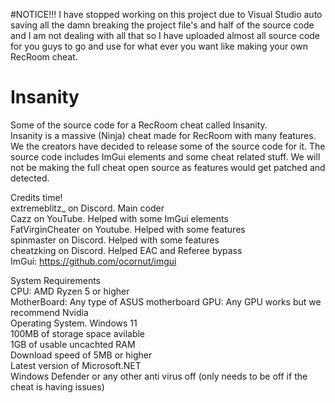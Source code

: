#NOTICE!!!
I have stopped working on this project due to Visual Studio auto saving all the damn breaking the project file's and half of the source code and I am not dealing with all that so I have uploaded almost all source code for you guys to go and use for what ever you want like making your own RecRoom cheat.

# Insanity
Some of the source code for a RecRoom cheat called Insanity.  
Insanity is a massive (Ninja) cheat made for RecRoom with many features. We the creators have decided to release some of the source code for it. The source code includes ImGui elements and some cheat related stuff. We will not be making the full cheat open source as features would get patched and detected.  

Credits time!  
extremeblitz_ on Discord. Main coder  
Cazz on YouTube. Helped with some ImGui elements  
FatVirginCheater on Youtube. Helped with some features  
spinmaster on Discord. Helped with some features  
cheatzking on Discord. Helped EAC and Referee bypass  
ImGui: https://github.com/ocornut/imgui  

System Requirements  
CPU: AMD Ryzen 5 or higher  
MotherBoard: Any type of ASUS motherboard
GPU: Any GPU works but we recommend Nvidia  
Operating System. Windows 11  
100MB of storage space avilable  
1GB of usable uncachted RAM  
Download speed of 5MB or higher  
Latest version of Microsoft.NET  
Windows Defender or any other anti virus off (only needs to be off if the cheat is having issues)  
